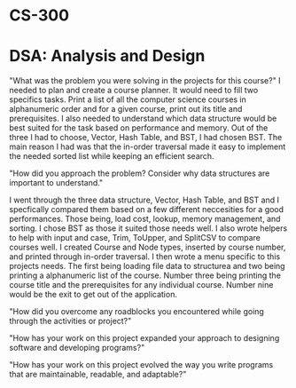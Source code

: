# CS-300
# DSA: Analysis and Design

"What was the problem you were solving in the projects for this course?"
    I needed to plan and create a course planner. It would need to fill two specifics tasks. Print a list of all the computer science courses in alphanumeric order and for a given course, print out its title and prerequisites. I also needed to understand which data structure would be best suited for the task based on performance and memory. Out of the three I had to choose, Vector, Hash Table, and BST, I had chosen BST. The main reason I had was that the in-order traversal made it easy to implement the needed sorted list while keeping an efficient search. 

"How did you approach the problem? Consider why data structures are important to understand."

I went through the three data structure, Vector, Hash Table, and BST and I specfically compared them based on a few different neccesities for a good performances. Those being, load cost, lookup, memory management, and sorting. I chose BST as those it suited those needs well. I also wrote helpers to help with input and case, Trim, ToUpper, and SplitCSV to compare courses well. I created Course and Node types, inserted by course number, and printed through in-order traversal. I then wrote a menu specific to this projects needs. The first being loading file data to structurea and two being printing a alphanumeric list of the course. Number three being printing the course title and the prerequisites for any individual course. Number nine would be the exit to get out of the application.

"How did you overcome any roadblocks you encountered while going through the activities or project?"

"How has your work on this project expanded your approach to designing software and developing programs?"

"How has your work on this project evolved the way you write programs that are maintainable, readable, and adaptable?"
